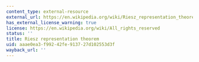 ```yaml
---
content_type: external-resource
external_url: https://en.wikipedia.org/wiki/Riesz_representation_theorem
has_external_license_warning: true
license: https://en.wikipedia.org/wiki/All_rights_reserved
status: ''
title: Riesz representation theorem
uid: aaae0ea3-f992-42fe-9137-27d102553d3f
wayback_url: ''
---
```

